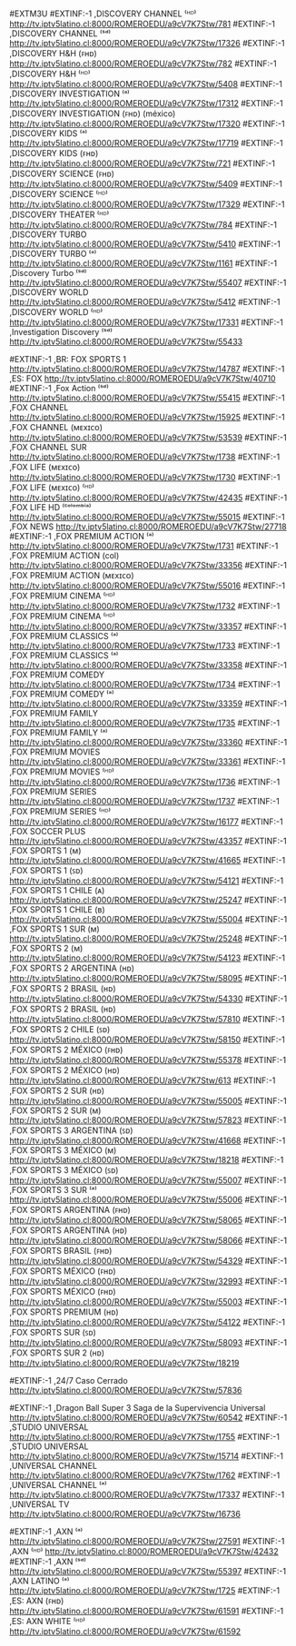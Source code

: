 #EXTM3U
#EXTINF:-1 ,DISCOVERY CHANNEL ⁽ᴴᴰ⁾
http://tv.iptv5latino.cl:8000/ROMEROEDU/a9cV7K7Stw/781
#EXTINF:-1 ,DISCOVERY CHANNEL ⁽ˢᵈ⁾
http://tv.iptv5latino.cl:8000/ROMEROEDU/a9cV7K7Stw/17326
#EXTINF:-1 ,DISCOVERY H&H (ꜰʜᴅ)
http://tv.iptv5latino.cl:8000/ROMEROEDU/a9cV7K7Stw/782
#EXTINF:-1 ,DISCOVERY H&H ⁽ᴴᴰ⁾
http://tv.iptv5latino.cl:8000/ROMEROEDU/a9cV7K7Stw/5408
#EXTINF:-1 ,DISCOVERY INVESTIGATION ⁽ᵃ⁾
http://tv.iptv5latino.cl:8000/ROMEROEDU/a9cV7K7Stw/17312
#EXTINF:-1 ,DISCOVERY INVESTIGATION (ꜰʜᴅ) (méxico)
http://tv.iptv5latino.cl:8000/ROMEROEDU/a9cV7K7Stw/17320
#EXTINF:-1 ,DISCOVERY KIDS ⁽ᵃ⁾
http://tv.iptv5latino.cl:8000/ROMEROEDU/a9cV7K7Stw/17719
#EXTINF:-1 ,DISCOVERY KIDS (ꜰʜᴅ)
http://tv.iptv5latino.cl:8000/ROMEROEDU/a9cV7K7Stw/721
#EXTINF:-1 ,DISCOVERY SCIENCE (ꜰʜᴅ)
http://tv.iptv5latino.cl:8000/ROMEROEDU/a9cV7K7Stw/5409
#EXTINF:-1 ,DISCOVERY SCIENCE ⁽ᴴᴰ⁾
http://tv.iptv5latino.cl:8000/ROMEROEDU/a9cV7K7Stw/17329
#EXTINF:-1 ,DISCOVERY THEATER ⁽ᴴᴰ⁾
http://tv.iptv5latino.cl:8000/ROMEROEDU/a9cV7K7Stw/784
#EXTINF:-1 ,DISCOVERY TURBO
http://tv.iptv5latino.cl:8000/ROMEROEDU/a9cV7K7Stw/5410
#EXTINF:-1 ,DISCOVERY TURBO ⁽ᵃ⁾
http://tv.iptv5latino.cl:8000/ROMEROEDU/a9cV7K7Stw/1161
#EXTINF:-1 ,Discovery Turbo ⁽ˢᵈ⁾
http://tv.iptv5latino.cl:8000/ROMEROEDU/a9cV7K7Stw/55407
#EXTINF:-1 ,DISCOVERY WORLD
http://tv.iptv5latino.cl:8000/ROMEROEDU/a9cV7K7Stw/5412
#EXTINF:-1 ,DISCOVERY WORLD ⁽ᴴᴰ⁾
http://tv.iptv5latino.cl:8000/ROMEROEDU/a9cV7K7Stw/17331
#EXTINF:-1 ,Investigation Discovery ⁽ˢᵈ⁾
http://tv.iptv5latino.cl:8000/ROMEROEDU/a9cV7K7Stw/55433





#EXTINF:-1 ,BR: FOX SPORTS 1
http://tv.iptv5latino.cl:8000/ROMEROEDU/a9cV7K7Stw/14787
#EXTINF:-1 ,ES: FOX
http://tv.iptv5latino.cl:8000/ROMEROEDU/a9cV7K7Stw/40710
#EXTINF:-1 ,Fox Action ⁽ˢᵈ⁾
http://tv.iptv5latino.cl:8000/ROMEROEDU/a9cV7K7Stw/55415
#EXTINF:-1 ,FOX CHANNEL
http://tv.iptv5latino.cl:8000/ROMEROEDU/a9cV7K7Stw/15925
#EXTINF:-1 ,FOX CHANNEL (ᴍᴇxɪᴄᴏ)
http://tv.iptv5latino.cl:8000/ROMEROEDU/a9cV7K7Stw/53539
#EXTINF:-1 ,FOX CHANNEL SUR
http://tv.iptv5latino.cl:8000/ROMEROEDU/a9cV7K7Stw/1738
#EXTINF:-1 ,FOX LIFE (ᴍᴇxɪᴄᴏ)
http://tv.iptv5latino.cl:8000/ROMEROEDU/a9cV7K7Stw/1730
#EXTINF:-1 ,FOX LIFE (ᴍᴇxɪᴄᴏ) ⁽ᴴᴰ⁾
http://tv.iptv5latino.cl:8000/ROMEROEDU/a9cV7K7Stw/42435
#EXTINF:-1 ,FOX LIFE HD ⁽ᶜᵒˡᵒᵐᵇⁱᵃ⁾
http://tv.iptv5latino.cl:8000/ROMEROEDU/a9cV7K7Stw/55015
#EXTINF:-1 ,FOX NEWS
http://tv.iptv5latino.cl:8000/ROMEROEDU/a9cV7K7Stw/27718
#EXTINF:-1 ,FOX PREMIUM ACTION ⁽ᵃ⁾
http://tv.iptv5latino.cl:8000/ROMEROEDU/a9cV7K7Stw/1731
#EXTINF:-1 ,FOX PREMIUM ACTION (col)
http://tv.iptv5latino.cl:8000/ROMEROEDU/a9cV7K7Stw/33356
#EXTINF:-1 ,FOX PREMIUM ACTION (ᴍᴇxɪᴄᴏ)
http://tv.iptv5latino.cl:8000/ROMEROEDU/a9cV7K7Stw/55016
#EXTINF:-1 ,FOX PREMIUM CINEMA ⁽ᴴᴰ⁾
http://tv.iptv5latino.cl:8000/ROMEROEDU/a9cV7K7Stw/1732
#EXTINF:-1 ,FOX PREMIUM CINEMA ⁽ᴴᴰ⁾
http://tv.iptv5latino.cl:8000/ROMEROEDU/a9cV7K7Stw/33357
#EXTINF:-1 ,FOX PREMIUM CLASSICS ⁽ᵃ⁾
http://tv.iptv5latino.cl:8000/ROMEROEDU/a9cV7K7Stw/1733
#EXTINF:-1 ,FOX PREMIUM CLASSICS ⁽ᵃ⁾
http://tv.iptv5latino.cl:8000/ROMEROEDU/a9cV7K7Stw/33358
#EXTINF:-1 ,FOX PREMIUM COMEDY
http://tv.iptv5latino.cl:8000/ROMEROEDU/a9cV7K7Stw/1734
#EXTINF:-1 ,FOX PREMIUM COMEDY ⁽ᵃ⁾
http://tv.iptv5latino.cl:8000/ROMEROEDU/a9cV7K7Stw/33359
#EXTINF:-1 ,FOX PREMIUM FAMILY
http://tv.iptv5latino.cl:8000/ROMEROEDU/a9cV7K7Stw/1735
#EXTINF:-1 ,FOX PREMIUM FAMILY ⁽ᵃ⁾
http://tv.iptv5latino.cl:8000/ROMEROEDU/a9cV7K7Stw/33360
#EXTINF:-1 ,FOX PREMIUM MOVIES
http://tv.iptv5latino.cl:8000/ROMEROEDU/a9cV7K7Stw/33361
#EXTINF:-1 ,FOX PREMIUM MOVIES ⁽ᴴᴰ⁾
http://tv.iptv5latino.cl:8000/ROMEROEDU/a9cV7K7Stw/1736
#EXTINF:-1 ,FOX PREMIUM SERIES
http://tv.iptv5latino.cl:8000/ROMEROEDU/a9cV7K7Stw/1737
#EXTINF:-1 ,FOX PREMIUM SERIES ⁽ᴴᴰ⁾
http://tv.iptv5latino.cl:8000/ROMEROEDU/a9cV7K7Stw/16177
#EXTINF:-1 ,FOX SOCCER PLUS
http://tv.iptv5latino.cl:8000/ROMEROEDU/a9cV7K7Stw/43357
#EXTINF:-1 ,FOX SPORTS 1 (ᴍ)
http://tv.iptv5latino.cl:8000/ROMEROEDU/a9cV7K7Stw/41665
#EXTINF:-1 ,FOX SPORTS 1 (ꜱᴅ)
http://tv.iptv5latino.cl:8000/ROMEROEDU/a9cV7K7Stw/54121
#EXTINF:-1 ,FOX SPORTS 1 CHILE (ᴀ)
http://tv.iptv5latino.cl:8000/ROMEROEDU/a9cV7K7Stw/25247
#EXTINF:-1 ,FOX SPORTS 1 CHILE (ʙ)
http://tv.iptv5latino.cl:8000/ROMEROEDU/a9cV7K7Stw/55004
#EXTINF:-1 ,FOX SPORTS 1 SUR (ᴍ)
http://tv.iptv5latino.cl:8000/ROMEROEDU/a9cV7K7Stw/25248
#EXTINF:-1 ,FOX SPORTS 2 (ᴍ)
http://tv.iptv5latino.cl:8000/ROMEROEDU/a9cV7K7Stw/54123
#EXTINF:-1 ,FOX SPORTS 2 ARGENTINA (ʜᴅ)
http://tv.iptv5latino.cl:8000/ROMEROEDU/a9cV7K7Stw/58095
#EXTINF:-1 ,FOX SPORTS 2 BRASIL (ʜᴅ)
http://tv.iptv5latino.cl:8000/ROMEROEDU/a9cV7K7Stw/54330
#EXTINF:-1 ,FOX SPORTS 2 BRASIL (ʜᴅ)
http://tv.iptv5latino.cl:8000/ROMEROEDU/a9cV7K7Stw/57810
#EXTINF:-1 ,FOX SPORTS 2 CHILE (ꜱᴅ)
http://tv.iptv5latino.cl:8000/ROMEROEDU/a9cV7K7Stw/58150
#EXTINF:-1 ,FOX SPORTS 2 MÉXICO (ꜰʜᴅ)
http://tv.iptv5latino.cl:8000/ROMEROEDU/a9cV7K7Stw/55378
#EXTINF:-1 ,FOX SPORTS 2 MÉXICO (ʜᴅ)
http://tv.iptv5latino.cl:8000/ROMEROEDU/a9cV7K7Stw/613
#EXTINF:-1 ,FOX SPORTS 2 SUR (ʜᴅ)
http://tv.iptv5latino.cl:8000/ROMEROEDU/a9cV7K7Stw/55005
#EXTINF:-1 ,FOX SPORTS 2 SUR (ᴍ)
http://tv.iptv5latino.cl:8000/ROMEROEDU/a9cV7K7Stw/57823
#EXTINF:-1 ,FOX SPORTS 3 ARGENTINA (ꜱᴅ)
http://tv.iptv5latino.cl:8000/ROMEROEDU/a9cV7K7Stw/41668
#EXTINF:-1 ,FOX SPORTS 3 MÉXICO (ᴍ)
http://tv.iptv5latino.cl:8000/ROMEROEDU/a9cV7K7Stw/18218
#EXTINF:-1 ,FOX SPORTS 3 MÉXICO (ꜱᴅ)
http://tv.iptv5latino.cl:8000/ROMEROEDU/a9cV7K7Stw/55007
#EXTINF:-1 ,FOX SPORTS 3 SUR ⁽ᵃ⁾
http://tv.iptv5latino.cl:8000/ROMEROEDU/a9cV7K7Stw/55006
#EXTINF:-1 ,FOX SPORTS ARGENTINA (ꜰʜᴅ)
http://tv.iptv5latino.cl:8000/ROMEROEDU/a9cV7K7Stw/58065
#EXTINF:-1 ,FOX SPORTS ARGENTINA (ʜᴅ)
http://tv.iptv5latino.cl:8000/ROMEROEDU/a9cV7K7Stw/58066
#EXTINF:-1 ,FOX SPORTS BRASIL (ꜰʜᴅ)
http://tv.iptv5latino.cl:8000/ROMEROEDU/a9cV7K7Stw/54329
#EXTINF:-1 ,FOX SPORTS MÉXICO (ꜰʜᴅ)
http://tv.iptv5latino.cl:8000/ROMEROEDU/a9cV7K7Stw/32993
#EXTINF:-1 ,FOX SPORTS MÉXICO (ꜰʜᴅ)
http://tv.iptv5latino.cl:8000/ROMEROEDU/a9cV7K7Stw/55003
#EXTINF:-1 ,FOX SPORTS PREMIUM (ʜᴅ)
http://tv.iptv5latino.cl:8000/ROMEROEDU/a9cV7K7Stw/54122
#EXTINF:-1 ,FOX SPORTS SUR (ꜱᴅ)
http://tv.iptv5latino.cl:8000/ROMEROEDU/a9cV7K7Stw/58093
#EXTINF:-1 ,FOX SPORTS SUR 2 (ʜᴅ)
http://tv.iptv5latino.cl:8000/ROMEROEDU/a9cV7K7Stw/18219

#EXTINF:-1 ,24/7 Caso Cerrado
http://tv.iptv5latino.cl:8000/ROMEROEDU/a9cV7K7Stw/57836




#EXTINF:-1 ,Dragon Ball Super 3 Saga de la Supervivencia Universal
http://tv.iptv5latino.cl:8000/ROMEROEDU/a9cV7K7Stw/60542
#EXTINF:-1 ,STUDIO UNIVERSAL
http://tv.iptv5latino.cl:8000/ROMEROEDU/a9cV7K7Stw/1755
#EXTINF:-1 ,STUDIO UNIVERSAL
http://tv.iptv5latino.cl:8000/ROMEROEDU/a9cV7K7Stw/15714
#EXTINF:-1 ,UNIVERSAL CHANNEL
http://tv.iptv5latino.cl:8000/ROMEROEDU/a9cV7K7Stw/1762
#EXTINF:-1 ,UNIVERSAL CHANNEL ⁽ᵃ⁾
http://tv.iptv5latino.cl:8000/ROMEROEDU/a9cV7K7Stw/17337
#EXTINF:-1 ,UNIVERSAL TV
http://tv.iptv5latino.cl:8000/ROMEROEDU/a9cV7K7Stw/16736


#EXTINF:-1 ,AXN ⁽ᵃ⁾
http://tv.iptv5latino.cl:8000/ROMEROEDU/a9cV7K7Stw/27591
#EXTINF:-1 ,AXN ⁽ᴴᴰ⁾
http://tv.iptv5latino.cl:8000/ROMEROEDU/a9cV7K7Stw/42432
#EXTINF:-1 ,AXN ⁽ˢᵈ⁾
http://tv.iptv5latino.cl:8000/ROMEROEDU/a9cV7K7Stw/55397
#EXTINF:-1 ,AXN LATINO ⁽ᵃ⁾
http://tv.iptv5latino.cl:8000/ROMEROEDU/a9cV7K7Stw/1725
#EXTINF:-1 ,ES: AXN (ꜰʜᴅ)
http://tv.iptv5latino.cl:8000/ROMEROEDU/a9cV7K7Stw/61591
#EXTINF:-1 ,ES: AXN WHITE ⁽ᴴᴰ⁾
http://tv.iptv5latino.cl:8000/ROMEROEDU/a9cV7K7Stw/61592

